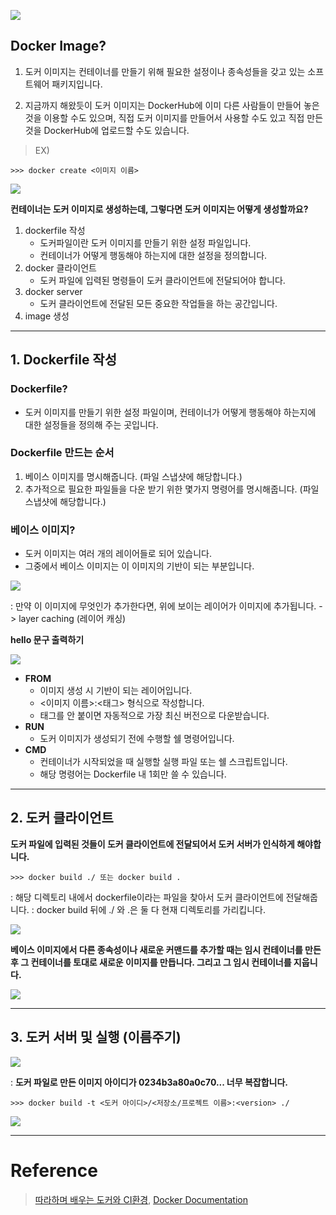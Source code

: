![](https://velog.velcdn.com/images/chan9708/post/65378d77-b620-4ca8-b840-1c9591edd5eb/image.png)

## Docker Image?

1. 도커 이미지는 컨테이너를 만들기 위해 필요한 설정이나 종속성들을 갖고 있는 소프트웨어 패키지입니다.

2. 지금까지 해왔듯이 도커 이미지는 DockerHub에 이미 다른 사람들이 만들어 놓은 것을 이용할 수도 있으며, 직접 도커 이미지를 만들어서 사용할 수도 있고 직접 만든 것을 DockerHub에 업로드할 수도 있습니다.

> EX)
``` shell
>>> docker create <이미지 이름>
```
>
![](https://velog.velcdn.com/images/chan9708/post/0b02f880-0c76-44fa-a7f2-58005a74f7af/image.png)

**컨테이너는 도커 이미지로 생성하는데, 그렇다면 도커 이미지는 어떻게 생성할까요?**

1. dockerfile 작성
	- 도커파일이란 도커 이미지를 만들기 위한 설정 파일입니다.
	- 컨테이너가 어떻게 행동해야 하는지에 대한 설정을 정의합니다.
2. docker 클라이언트
	- 도커 파일에 입력된 명령들이 도커 클라이언트에 전달되어야 합니다.
3. docker server
	- 도커 클라이언트에 전달된 모든 중요한 작업들을 하는 공간입니다.
4. image 생성

---

## 1. Dockerfile 작성

### Dockerfile?
- 도커 이미지를 만들기 위한 설정 파일이며, 컨테이너가 어떻게 행동해야 하는지에 대한 설정들을 정의해 주는 곳입니다.


### Dockerfile 만드는 순서
1. 베이스 이미지를 명시해줍니다. (파일 스냅샷에 해당합니다.)
2. 추가적으로 필요한 파일들을 다운 받기 위한 몇가지 명령어를 명시해줍니다. (파일 스냅샷에 해당합니다.)

### 베이스 이미지?
- 도커 이미지는 여러 개의 레이어들로 되어 있습니다.
- 그중에서 베이스 이미지는 이 이미지의 기반이 되는 부분입니다.

![](https://velog.velcdn.com/images/chan9708/post/8b90af4a-ed01-4fbd-abe0-5b25e2f03815/image.png)

: 만약 이 이미지에 무엇인가 추가한다면, 위에 보이는 레이어가 이미지에 추가됩니다.
-> layer caching (레이어 캐싱)

**hello 문구 출력하기**

![](https://velog.velcdn.com/images/chan9708/post/6a73a788-4d39-4940-9cfe-0ee01b2aefd0/image.png)

* **FROM** 
	- 이미지 생성 시 기반이 되는 레이어입니다.
    - <이미지 이름>:<태그> 형식으로 작성합니다.
    - 태그를 안 붙이면 자동적으로 가장 최신 버전으로 다운받습니다.
* **RUN** 
	- 도커 이미지가 생성되기 전에 수행할 쉘 명령어입니다.
* **CMD** 
	- 컨테이너가 시작되었을 때 실행할 실행 파일 또는 쉘 스크립트입니다.
    - 해당 명령어는 Dockerfile 내 1회만 쓸 수 있습니다.

---

## 2. 도커 클라이언트

**도커 파일에 입력된 것들이 도커 클라이언트에 전달되어서 도커 서버가 인식하게 해야합니다.**
```shell
>>> docker build ./ 또는 docker build .
```
: 해당 디렉토리 내에서 dockerfile이라는 파일을 찾아서 도커 클라이언트에 전달해줍니다.
: docker build 뒤에 ./ 와 .은 둘 다 현재 디렉토리를 가리킵니다.

![](https://velog.velcdn.com/images/chan9708/post/b5fb8742-c7b9-40e8-b360-15debf9de8bc/image.png)

**베이스 이미지에서 다른 종속성이나 새로운 커맨드를 추가할 때는 임시 컨테이너를 만든 후 그 컨테이너를 토대로 새로운 이미지를 만듭니다. 그리고 그 임시 컨테이너를 지웁니다.**

![](https://velog.velcdn.com/images/chan9708/post/cb2f1104-f351-44e2-aa26-1f2fe1ed9c71/image.png)

---
## 3. 도커 서버 및 실행 (이름주기)
![](https://velog.velcdn.com/images/chan9708/post/e3522973-7dd0-4ae0-ae95-a0112c5588f0/image.png)

: **도커 파일로 만든 이미지 아이디가 0234b3a80a0c70... 너무 복잡합니다.**

```shell
>>> docker build -t <도커 아이디>/<저장소/프로젝트 이름>:<version> ./
```
![](https://velog.velcdn.com/images/chan9708/post/93bda120-e04e-4174-8e47-3333a7aa8b3d/image.png)

---
# Reference

> [따라하며 배우는 도커와 CI환경](https://www.inflearn.com/course/%EB%94%B0%EB%9D%BC%ED%95%98%EB%A9%B0-%EB%B0%B0%EC%9A%B0%EB%8A%94-%EB%8F%84%EC%BB%A4-ci/dashboard), 
> [Docker Documentation](docs.docker.com/)






